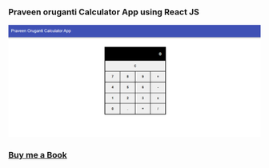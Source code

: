 ### Praveen oruganti Calculator App using React JS
 
 ![screenshot of the app](https://raw.githubusercontent.com/praveenoruganti/praveenoruganti-reactjs/master/0_Projects/praveenoruganti-calculator-app/src/images/screenshot.PNG "Calculator App")

### [Buy me a Book](https://bit.ly/388sUbE)



